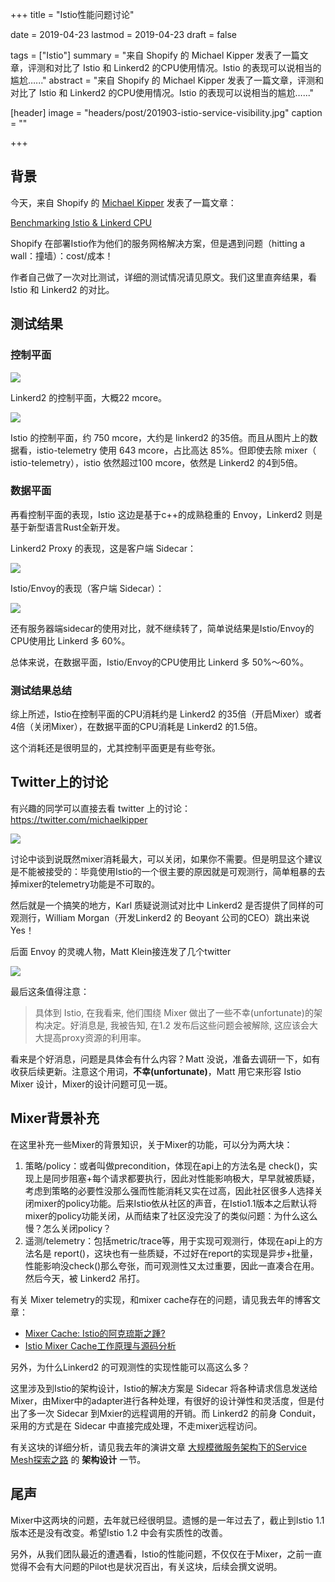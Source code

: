 +++
title = "Istio性能问题讨论"

date = 2019-04-23
lastmod = 2019-04-23
draft = false

tags = ["Istio"]
summary = "来自 Shopify 的 Michael Kipper 发表了一篇文章，评测和对比了 Istio 和 Linkerd2 的CPU使用情况。Istio 的表现可以说相当的尴尬…..."
abstract = "来自 Shopify 的 Michael Kipper 发表了一篇文章，评测和对比了 Istio 和 Linkerd2 的CPU使用情况。Istio 的表现可以说相当的尴尬…..."

[header]
image = "headers/post/201903-istio-service-visibility.jpg"
caption = ""

+++

## 背景

今天，来自 Shopify 的 [Michael Kipper](https://twitter.com/michaelkipper) 发表了一篇文章：

[Benchmarking Istio & Linkerd CPU](https://medium.com/@michael_87395/benchmarking-istio-linkerd-cpu-c36287e32781)

Shopify 在部署Istio作为他们的服务网格解决方案，但是遇到问题（hitting a wall：撞墙）：cost/成本！

作者自己做了一次对比测试，详细的测试情况请见原文。我们这里直奔结果，看 Istio 和 Linkerd2 的对比。

## 测试结果

### 控制平面

![](images/linkerd-cpu.png)

Linkerd2 的控制平面，大概22 mcore。

![](images/istio-cpu.png)

Istio 的控制平面，约 750 mcore，大约是 linkerd2 的35倍。而且从图片上的数据看，istio-telemetry 使用 643 mcore，占比高达 85%。但即使去除 mixer（ istio-telemetry），istio 依然超过100 mcore，依然是 Linkerd2 的4到5倍。

### 数据平面

再看控制平面的表现，Istio 这边是基于c++的成熟稳重的 Envoy，Linkerd2 则是基于新型语言Rust全新开发。

Linkerd2 Proxy 的表现，这是客户端 Sidecar：

![](images/linkerd-cpu2.png)

Istio/Envoy的表现（客户端 Sidecar）：

![](images/istio-cpu2.png)

还有服务器端sidecar的使用对比，就不继续转了，简单说结果是Istio/Envoy的CPU使用比 Linkerd 多 60%。

总体来说，在数据平面，Istio/Envoy的CPU使用比 Linkerd 多 50%～60%。

### 测试结果总结

综上所述，Istio在控制平面的CPU消耗约是 Linkerd2 的35倍（开启Mixer）或者4倍（关闭Mixer），在数据平面的CPU消耗是 Linkerd2 的1.5倍。

这个消耗还是很明显的，尤其控制平面更是有些夸张。

## Twitter上的讨论

有兴趣的同学可以直接去看 twitter 上的讨论：https://twitter.com/michaelkipper

![](images/twitter.png)

讨论中谈到说既然mixer消耗最大，可以关闭，如果你不需要。但是明显这个建议是不能被接受的：毕竟使用Istio的一个很主要的原因就是可观测行，简单粗暴的去掉mixer的telemetry功能是不可取的。

然后就是一个搞笑的地方，Karl 质疑说测试对比中 Linkerd2 是否提供了同样的可观测行，William Morgan（开发Linkerd2 的 Beoyant 公司的CEO）跳出来说 Yes！

后面 Envoy 的灵魂人物，Matt Klein接连发了几个twitter

![](images/mixer.png)

最后这条值得注意：

> 具体到 Istio, 在我看来, 他们围绕 Mixer 做出了一些不幸(unfortunate)的架构决定。好消息是, 我被告知, 在1.2 发布后这些问题会被解除, 这应该会大大提高proxy资源的利用率。

看来是个好消息，问题是具体会有什么内容？Matt 没说，准备去调研一下，如有收获后续更新。注意这个用词，**不幸(unfortunate)**，Matt 用它来形容 Istio Mixer 设计，Mixer的设计问题可见一斑。

## Mixer背景补充

在这里补充一些Mixer的背景知识，关于Mixer的功能，可以分为两大块：

1. 策略/policy：或者叫做precondition，体现在api上的方法名是 check()，实现上是同步阻塞+每个请求都要执行，因此对性能影响极大，早早就被质疑，考虑到策略的必要性没那么强而性能消耗又实在过高，因此社区很多人选择关闭mixer的policy功能。后来Istio依从社区的声音，在Istio1.1版本之后默认将mixer的policy功能关闭，从而结束了社区没完没了的类似问题：为什么这么慢？怎么关闭policy？
2. 遥测/telemetry：包括metric/trace等，用于实现可观测行，体现在api上的方法名是 report()，这块也有一些质疑，不过好在report的实现是异步+批量，性能影响没check()那么夸张，而可观测性又太过重要，因此一直凑合在用。然后今天，被 Linkerd2 吊打。

有关 Mixer telemetry的实现，和mixer cache存在的问题，请见我去年的博客文章：

- [Mixer Cache: Istio的阿克琉斯之踵?](../201804-istio-achilles-heel/)
- [Istio Mixer Cache工作原理与源码分析](../201804-istio-mixer-cache-concepts/)

另外，为什么Linkerd2 的可观测性的实现性能可以高这么多？

这里涉及到Istio的架构设计，Istio的解决方案是 Sidecar 将各种请求信息发送给Mixer，由Mixer中的adapter进行各种处理，有很好的设计弹性和灵活度，但是付出了多一次 Sidecar 到Mxier的远程调用的开销。而 Linkerd2 的前身 Conduit，采用的方式是在 Sidecar 中直接完成处理，不走mixer远程访问。

有关这块的详细分析，请见我去年的演讲文章 [大规模微服务架构下的Service Mesh探索之路](../../talk/201806-service-mesh-explore/) 的 **架构设计** 一节。

## 尾声

Mixer中这两块的问题，去年就已经很明显。遗憾的是一年过去了，截止到Istio 1.1版本还是没有改变。希望Istio 1.2 中会有实质性的改善。

另外，从我们团队最近的遭遇看，Istio的性能问题，不仅仅在于Mixer，之前一直觉得不会有大问题的Pilot也是状况百出，有关这块，后续会撰文说明。